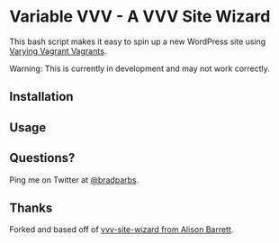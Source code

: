 # Variable VVV - A VVV Site Wizard

This bash script makes it easy to spin up a new WordPress site using [Varying Vagrant Vagrants](https://github.com/Varying-Vagrant-Vagrants/VVV).

Warning: This is currently in development and may not work correctly.

## Installation


## Usage

## Questions?

Ping me on Twitter at [@bradparbs](http://twitter.com/bradparbs).

## Thanks

Forked and based off of [vvv-site-wizard from Alison Barrett](https://github.com/bradp/vvv-site-wizard).
